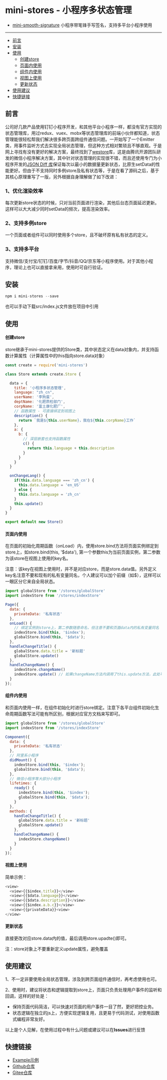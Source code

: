 # mini-stores - 小程序多状态管理

- [mini-smooth-signature](https://github.com/linjc/mini-smooth-signature) 小程序带笔锋手写签名，支持多平台小程序使用

---

- [前言](#前言)
- [安装](#安装)
- [使用](#使用)
  - [创建store](#创建store)
  - [页面内使用](#页面内使用)
  - [组件内使用](#组件内使用)
  - [视图上使用](#视图上使用)
  - [更新状态](#更新状态)
- [使用建议](#使用建议)
- [快捷链接](#快捷链接)

## 前言
公司好几款产品使用钉钉小程序开发，和其他平台小程序一样，都没有官方实现的状态管理库，用过redux、vuex、mobx等状态管理库的前端小伙伴都知道，状态管理能很轻松帮我们解决很多跨页面跨组件通信问题。一开始写了一个Emitter类，用事件监听方式去实现全局状态管理，但这种方式相对繁琐且不够直观。于是网上寻找有没有更好的解决方案，最终找到了[westore](https://github.com/Tencent/westore)库，这是由腾讯开源团队研发的微信小程序解决方案，其中针对状态管理的实现很不错，而且还使用专门为小程序开发的[JSON Diff 库](https://github.com/Tencent/westore/blob/v1/utils/diff.js)保证每次以最小的数据量更新状态，比原生setData的性能更好。但由于不支持同时多例store及私有状态等，于是在看了源码之后，基于其核心原理重写了一版，另外根据自身理解做了如下改进：

### 1、优化渲染效率
每次更新store状态的时候，只对当前页面进行渲染，其他后台态页面延迟更新。这样可以大大减少同时setData的频次，提高渲染效率。

### 2、支持多例store
一个页面或者组件可以同时使用多个store，且不破坏原有私有状态的定义。

### 3、支持多平台
支持微信/支付宝/钉钉/百度/字节/抖音/QQ/京东等小程序使用。对于其他小程序，理论上也可以直接拿来用，使用时可自行验证。


## 安装
``` js
npm i mini-stores --save
```
也可以手动下载src/index.js文件放在项目中引用

## 使用

#### 创建store

store继承于mini-stores提供的Store类，其中状态定义在data对象内，并支持函数计算属性（计算属性中的this指向store.data对象）
``` js
const create = require('mini-stores')

class Store extends create.Store {

  data = {
    title: '小程序多状态管理',
    language: "zh_cn",
    userName: '李狗蛋',
    deptName: '化肥质检部门',
    corpName: '富土康化肥厂',
    // 函数属性 - 可直接绑定到视图上
    description() {
      return `我是${this.userName}，我在${this.corpName}工作`
    },
    a: {
      b: {
        // 深层嵌套也支持函数属性
        c() {
          return this.language + this.description
        }
      }
    }
  }

  onChangeLang() {
    if(this.data.language === 'zh_cn') {
      this.data.language = 'en_US'
    } else {
      this.data.language = 'zh_cn'
    }
    this.update()
  }
}

export default new Store()
``` 

#### 页面内使用

在页面的初始化周期函数（onLoad）内，使用store.bind方法将页面实例绑定到store上，如store.bind(this, '$data'), 第一个参数this为当前页面实例，第二参数为该store在视图上使用的key名。

注意：该key在视图上使用时，并不是对应store，而是store.data值。另外定义key名注意不要和现有的私有变量同名，个人建议可以加个前缀（如$），这样可以一眼区分它来自全局状态。

``` js
import globalStore from '/stores/globalStore'
import indexStore from '/stores/indexStore'

Page({
  data: {
    privateData: '私有状态'
  },
  onLoad() {
    // 绑定实例到store上，第二参数随意命名，但注意不要和页面data内的私有变量同名
    indexStore.bind(this, '$index');
    globalStore.bind(this, '$data');
  },
  handleChangeTitle() {
    globalStore.data.title = '新标题'
    globalStore.update()
  },
  handleChangeName() {
    indexStore.changeName()
    indexStore.update() // 如果changeName方法内调用了this.update方法，此处可以省去调用indexStore.update()
  }
});
```

#### 组件内使用

和页面内使用一样，在组件初始化时进行store绑定。注意下各平台组件初始化生命周期函数写法可能有所区别，根据对应官方文档来写即可。


``` js
import globalStore from '/stores/globalStore'
import indexStore from '/stores/indexStore'

Component({
  data: {
    privateData: '私有状态'
  },
  // 阿里系小程序
  didMount() {
    indexStore.bind(this, '$index');
    globalStore.bind(this, '$data');
  },
  // 微信小程序等大部分小程序
  lifetimes: {
    ready() {
      indexStore.bind(this, '$index');
      globalStore.bind(this, '$data');
    }
  },
  methods: {
    handleChangeTitle() {
      globalStore.data.title = '新标题'
      globalStore.update()
    },
    handleChangeName() {
      indexStore.changeName()
    }
  }
});
```

#### 视图上使用
简单示例：
``` js
<view>
  <view>{{$index.title}}</view>
  <view>{{$data.language}}</view>
  <view>{{$data.description}}</view>
  <view>{{$index.a.b.c}}</view>
  <view>{{privateData}}<view>
</view>
```

#### 更新状态

直接更改对应store.data内的值，最后调用store.upadte()即可。

注：store对象上不要重新定义update属性，避免覆盖

## 使用建议
1、不一定非要使用全局状态管理，涉及到跨页面组件通信时，再考虑使用也可。

2、使用时，建议将状态和逻辑提取到store上，页面只负责处理用户事件的监听和回调，这样的好处是：
* 保持页面代码简洁，可以快速对页面的用户事件一目了然，更好把控业务。
* 状态逻辑在独立的js上，方便实现逻辑复用，且更易于代码测试，对使用函数式编程非常友好。


以上是个人见解，在使用过程中有什么问题或建议可以在**Issues**进行反馈

## 快捷链接

- [Example示例](./examples)
- [Github仓库](https://github.com/linjc/mini-stores)
- [Gitee仓库](https://gitee.com/l2j2c3/mini-stores)
